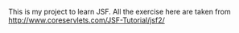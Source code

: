 This is my project to learn JSF.
All the exercise here are taken from http://www.coreservlets.com/JSF-Tutorial/jsf2/